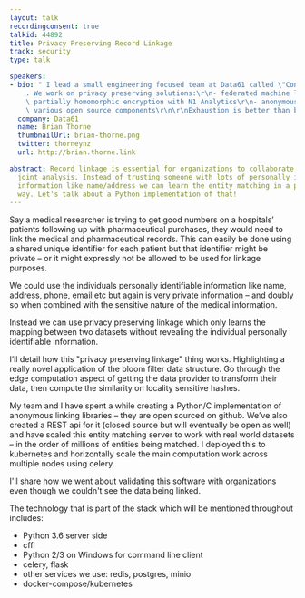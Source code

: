 ```yaml
---
layout: talk
recordingconsent: true
talkid: 44892
title: Privacy Preserving Record Linkage
track: security
type: talk

speakers:
- bio: " I lead a small engineering focused team at Data61 called \"Confidential Computing\"\
    . We work on privacy preserving solutions:\r\n- federated machine learning using\
    \ partially homomorphic encryption with N1 Analytics\r\n- anonymous linking with\
    \ various open source components\r\n\r\nExhaustion is better than boredom.\r\n"
  company: Data61
  name: Brian Thorne
  thumbnailUrl: brian-thorne.png
  twitter: thorneynz
  url: http://brian.thorne.link

abstract: Record linkage is essential for organizations to collaborate and carry out
  joint analysis. Instead of trusting someone with lots of personally identifiable
  information like name/address we can learn the entity matching in a privacy preserving
  way. Let's talk about a Python implementation of that!
---
```



Say a medical researcher is trying to get good numbers on a hospitals’ patients following up with pharmaceutical purchases, they would need to link the medical and pharmaceutical records. This can easily be done using a shared unique identifier for each patient but that identifier might be private – or it might expressly not be allowed to be used for linkage purposes. 

We could use the individuals personally identifiable information like name, address, phone, email etc but again is very private information – and doubly so when combined with the sensitive nature of the medical information.

Instead we can use privacy preserving linkage which only learns the mapping between two datasets without revealing the individual personally identifiable information.

I’ll detail how this "privacy preserving linkage" thing works. Highlighting a really novel application of the bloom filter data structure. Go through the edge computation aspect of getting the data provider to transform their data, then compute the similarity on locality sensitive hashes.

My team and I have spent a while creating a Python/C implementation of anonymous linking libraries – they are open sourced on github. We’ve also created a REST api for it (closed source but will eventually be open as well) and have scaled this entity matching server to work with real world datasets – in the order of millions of entities being matched. I deployed this to kubernetes and horizontally scale the main computation work across multiple nodes using celery.

I'll share how we went about validating this software with organizations even though we couldn't see the data being linked.

The technology that is part of the stack which will be mentioned throughout includes:
- Python 3.6 server side
- cffi
- Python 2/3 on Windows for command line client
- celery, flask
- other services we use: redis, postgres, minio
- docker-compose/kubernetes
